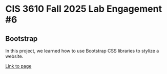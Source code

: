 # CIS 3610 Fall 2025 Lab Engagement #6
## Bootstrap

In this project, we learned how to use Bootstrap CSS libraries to stylize a website.

[Link to page](https://leodgrr.github.io/fall2025_lab6/)
